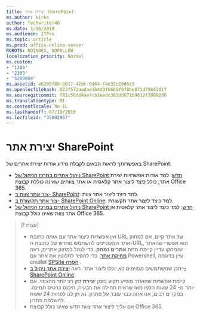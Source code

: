 ```yaml
---
title: יצירת אתר SharePoint
ms.author: kirks
author: Techwriter40
ms.date: 1/16/2019
ms.audience: ITPro
ms.topic: article
ms.prod: office-online-server
ROBOTS: NOINDEX, NOFOLLOW
localization_priority: Normal
ms.custom:
- "1386"
- "2303"
- "5200004"
ms.assetid: e62b9f80-b017-42dc-9464-f4e32c19d6c9
ms.openlocfilehash: 022f572aadae3b4d9f6665f9f8be871d79b51817
ms.sourcegitcommit: f81c56dd4ae7cb2eedc383dd671b9012f3089286
ms.translationtype: MT
ms.contentlocale: he-IL
ms.lasthandoff: 07/19/2019
ms.locfileid: "35802967"
---
```

# <a name="create-a-sharepoint-site"></a>יצירת אתר SharePoint

באפשרותך לראות הבאים לקבלת מידע אודות יצירת אתרים של SharePoint:
- [ניהול אתרים במרכז הניהול של SharePoint חדש](https://docs.microsoft.com/sharepoint/manage-site-creation): למד אודות אפשרויות יצירת אתר, כולל כיצד ליצור אתר קלאסית או אתר צוותים שאינה כוללת קבוצת Office 365.
- [צור אתר צוות ב- SharePoint](https://support.office.com/article/create-a-team-site-in-sharepoint-ef10c1e7-15f3-42a3-98aa-b5972711777d?ui=en-US&amp;rs=en-US&amp;ad=US): למד כיצד ליצור אתר צוות.
- [צור אתר תקשורת ב- SharePoint Online](https://support.office.com/article/7fb44b20-a72f-4d2c-9173-fc8f59ba50eb): למד כיצד ליצור אתר תקשורת.
- [ניהול אתרים במרכז הניהול של SharePoint חדש](https://docs.microsoft.com/sharepoint/manage-sites-in-new-admin-center#create-a-site): למד כיצד ליצור אתר קלאסית או אתר צוות שאינו כולל קבוצת Office 365.


  
> [! עצות]
> - אין אפשרות ליצור אתר עם אותה כתובת URL של אתר קיים. אם למחוק אתר המעוניינים להשתמש מחדש של כתובת ה-URL, הוא אפשרי שהאתר שנמחקו עדיין קיימת תחת **אתרים נמחק**. כדי לנהל למחוק אתרים, ראה [מחיקת אתר](https://docs.microsoft.com/sharepoint/manage-sites-in-new-admin-center#delete-a-site). כדי להסיר לחלוטין את אתר עם Powershell, עיין בדוגמה cmdlet [SPSite הסרה](https://docs.microsoft.com/sharepoint/manage-sites-in-new-admin-center#delete-a-site) .
> - ייתכן שמשתמשים מסוימים לא יוכלו ליצור אתר. ראה [יצירת אתר ניהול ב- SharePoint Online](https://docs.microsoft.com/sharepoint/manage-site-creation).
> - קיימת אפשרות שהאתר מופיע תקוע בזמן **יצירת** זמן רב יותר מהצפוי. אם יותר מ- 24 שעות חלפו מאז שראית תחילה את הבעיה, היכנס כרטיס תמיכה. במקרים רבים, אנו אתה כבר עובד על פתרון. נא תן לנו לפחות 24 שעות להשלמת פתרון.
> - אם עליך ליצור אתר צוות חדש שאינו כולל קבוצת Office 365, 


